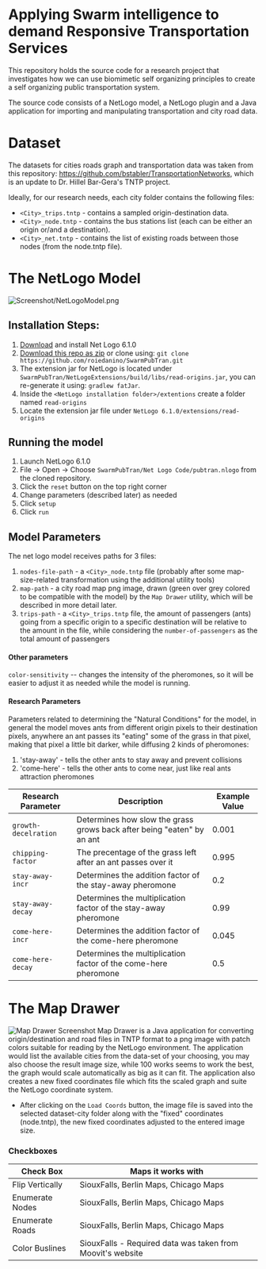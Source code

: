 # Applying Swarm intelligence to demand Responsive Transportation Services

This repository holds the source code for a research project that investigates how we can use 
biomimetic self organizing principles to create a self organizing public transportation system.

The source code consists of a NetLogo model, a NetLogo plugin and a Java application for importing 
and manipulating transportation and city road data.

# Dataset

The datasets for cities roads graph and transportation data was taken from this 
repository: https://github.com/bstabler/TransportationNetworks, 
which is an update to Dr. Hillel Bar-Gera's TNTP project.

Ideally, for our research needs, each city folder contains the following files:

* `<City>_trips.tntp` - contains a sampled origin-destination data.
* `<City>_node.tntp` - contains the bus stations list (each can be either an origin or/and a destination).
* `<City>_net.tntp` - contains the list of existing roads between those nodes (from the node.tntp file).

# The NetLogo Model
![Screenshot/NetLogoModel.png](https://github.com/roiedanino/SwarmPubTran/blob/master/Screenshots/Net%20Logo%20Model.png)
## Installation Steps: 
1. [Download](https://ccl.northwestern.edu/netlogo/6.1.0/) and install Net Logo 6.1.0
2. [Download this repo as zip](https://github.com/roiedanino/SwarmPubTran/archive/master.zip) or clone using: `git clone https://github.com/roiedanino/SwarmPubTran.git`
3. The extension jar for NetLogo is located under `SwarmPubTran/NetLogoExtensions/build/libs/read-origins.jar`, you can re-generate it using: `gradlew fatJar`.
4. Inside the `<NetLogo installation folder>/extentions` create a folder named `read-origins`
5. Locate the extension jar file under `NetLogo 6.1.0/extensions/read-origins`

## Running the model
1. Launch NetLogo 6.1.0
2. File -> Open -> Choose `SwarmPubTran/Net Logo Code/pubtran.nlogo` from the cloned repository.
3. Click the `reset` button on the top right corner
4. Change parameters (described later) as needed
5. Click `setup`
6. Click `run`

## Model Parameters
The net logo model receives paths for 3 files:

1. `nodes-file-path` - a `<City>_node.tntp` file (probably after some map-size-related transformation using the additional utility tools)
2. `map-path` - a city road map png image, drawn (green over grey colored to be compatible with the model) by the `Map Drawer` utility, which will be described in more detail later.
3. `trips-path` - a `<City>_trips.tntp` file, the amount of passengers (ants) going from a specific origin to a specific destination will be relative to the amount in the file, 
while considering the `number-of-passengers` as the total amount of passengers

#### Other parameters
`color-sensitivity` -- changes the intensity of the pheromones, so it will be easier to adjust it as needed while the model is running. 

#### Research Parameters
Parameters related to determining the "Natural Conditions" for the model, in general the model moves ants from different origin pixels to their destination pixels,
anywhere an ant passes its "eating" some of the grass in that pixel, making that pixel a little bit darker, while diffusing 2 kinds of pheromones:
1. 'stay-away' - tells the other ants to stay away and prevent collisions
2. 'come-here' - tells the other ants to come near, just like real ants attraction pheromones

Research Parameter | Description | Example Value
--- | --- | --- |
`growth-decelration` | Determines how slow the grass grows back after being "eaten" by an ant | 0.001
`chipping-factor` |  The precentage of the grass left after an ant passes over it | 0.995
`stay-away-incr` | Determines the addition factor of the stay-away pheromone | 0.2
`stay-away-decay` | Determines the multiplication factor of the stay-away pheromone | 0.99
`come-here-incr` | Determines the addition factor of the come-here pheromone | 0.045
`come-here-decay` | Determines the multiplication factor of the come-here pheromone | 0.5


# The Map Drawer
![Map Drawer Screenshot](https://github.com/roiedanino/SwarmPubTran/blob/master/Screenshots/MapDrawerScale.png)
Map Drawer is a Java application for converting origin/destination and road files in TNTP format to a png image with patch colors suitable for reading by the NetLogo environment.
The application would list the available cities from the data-set of your choosing, you may also choose the result image size, while 100 works seems to work the best, the graph would scale automatically as big as it can fit. The application also creates a new fixed coordinates file which fits the scaled graph and suite the NetLogo coordinate system.

- After clicking on the `Load Coords` button, the image file is saved into the selected dataset-city folder along with the "fixed" coordinates (node.tntp), the new fixed coordinates adjusted to the entered image size. 

### Checkboxes
Check Box | Maps it works with
--- | --- |
Flip Vertically | SiouxFalls, Berlin Maps, Chicago Maps
Enumerate Nodes | SiouxFalls, Berlin Maps, Chicago Maps
Enumerate Roads | SiouxFalls, Berlin Maps, Chicago Maps
Color Buslines | SiouxFalls - Required data was taken from Moovit's website
